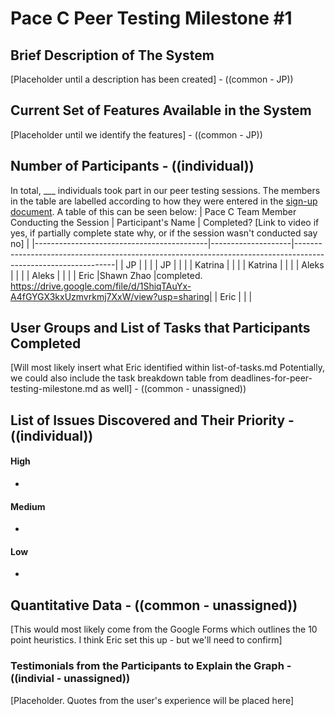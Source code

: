 # Pace C Peer Testing Milestone #1

## Brief Description of The System
[Placeholder until a description has been created] - ((common - JP))

## Current Set of Features Available in the System
[Placeholder until we identify the features] - ((common - JP))

## Number of Participants  - ((individual))
In total, \_\_\_ individuals took part in our peer testing sessions. The members in the table are labelled according to how they were entered in the [sign-up document](https://docs.google.com/spreadsheets/d/1hl-bVGtlN1JMaNCbpx4tqgj7R5T_lkqo-KdooR9Aevk/edit#gid=1784474127). A table of this can be seen below:
| Pace C Team Member Conducting the Session | Participant's Name | Completed? [Link to video if yes, if partially complete state why, or if the session wasn't conducted say no] |
|-------------------------------------------|--------------------|---------------------------------------------------------------------------------------------------------------|
| JP | | |
| JP | | |
| Katrina | | |
| Katrina | | |
| Aleks | | |
| Aleks | | |
| Eric |Shawn Zhao |completed. https://drive.google.com/file/d/1ShiqTAuYx-A4fGYGX3kxUzmvrkmj7XxW/view?usp=sharing|
| Eric | | |

## User Groups and List of Tasks that Participants Completed

[Will most likely insert what Eric identified within list-of-tasks.md Potentially, we could also include the task breakdown table from deadlines-for-peer-testing-milestone.md as well] - ((common - unassigned))

## List of Issues Discovered and Their Priority - ((individual))

#### High

-

#### Medium

-

#### Low

-

## Quantitative Data - ((common - unassigned))
[This would most likely come from the Google Forms which outlines the 10 point heuristics. I think Eric set this up - but we'll need to confirm]

### Testimonials from the Participants to Explain the Graph - ((indivial - unassigned))
[Placeholder. Quotes from the user's experience will be placed here]
